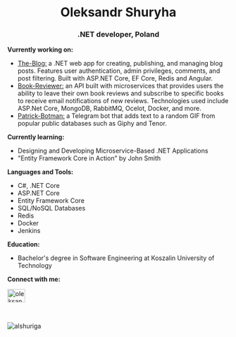 
<h1 align="center">Oleksandr Shuryha</h1>  
<h3 align="center">.NET developer, Poland</h3>  
  
**Vurrently working on:**<br>
- [The-Blog:](https://github.com/alshuriga/the-blog) a .NET web app for creating, publishing, and managing blog posts. Features user authentication, admin privileges, comments, and post filtering. Built with ASP.NET Core, EF Core, Redis and Angular.
- [Book-Reviewer:](https://github.com/alshuriga/book-reviewer) an API built with microservices that provides users the ability to leave their own book reviews and subscribe to specific books to receive email notifications of new reviews. Technologies used include ASP.Net Core, MongoDB, RabbitMQ, Ocelot, Docker, and more.
- [Patrick-Botman:](https://github.com/alshuriga/patrick-botman) a Telegram bot that adds text to a random GIF from popular public databases such as Giphy and Tenor.

**Currently learning:**
- Designing and Developing Microservice-Based .NET Applications
- "Entity Framework Core in Action" by John Smith
  
**Languages and Tools:** 

- C#, .NET Core
- ASP.NET Core
- Entity Framework Core
- SQL/NoSQL Databases
- Redis
- Docker
- Jenkins

**Education:**
- Bachelor's degree in Software Engineering at Koszalin University of Technology

**Connect with me:**
<p align="left">  
<a href="https://linkedin.com/in/oleksandr-shuryha" target="blank"><img align="center" src="https://raw.githubusercontent.com/rahuldkjain/github-profile-readme-generator/master/src/images/icons/Social/linked-in-alt.svg" alt="oleksandr-shuryha" height="30" width="40" /></a>  
</p>  

<br>
<p align="left"> <img src="https://komarev.com/ghpvc/?username=alshuriga&label=Profile%20views&color=0e75b6&style=flat" alt="alshuriga" /> </p>  
